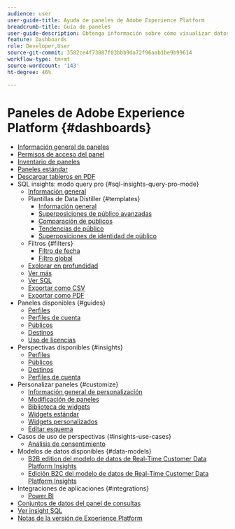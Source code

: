 ```yaml
---
audience: user
user-guide-title: Ayuda de paneles de Adobe Experience Platform
breadcrumb-title: Guía de paneles
user-guide-description: Obtenga información sobre cómo visualizar datos en Experience Platform a través de paneles personalizables.
feature: Dashboards
role: Developer,User
source-git-commit: 3582ce4f73887f03bbb9da72f96aab1be9b99614
workflow-type: tm+mt
source-wordcount: '143'
ht-degree: 46%

---
```



# Paneles de Adobe Experience Platform {#dashboards}

* [Información general de paneles](home.md)
* [Permisos de acceso del panel](permissions.md)
* [Inventario de paneles](inventory.md)
* [Paneles estándar](standard-dashboards.md)
* [Descargar tableros en PDF](download.md)
* SQL insights: modo query pro {#sql-insights-query-pro-mode}
   * [Información general](sql-insights-query-pro-mode/overview.md)
   * Plantillas de Data Distiller {#templates}
      * [Información general](sql-insights-query-pro-mode/templates/overview.md)
      * [Superposiciones de público avanzadas](sql-insights-query-pro-mode/templates/overlaps.md)
      * [Comparación de públicos](sql-insights-query-pro-mode/templates/comparison.md)
      * [Tendencias de público](sql-insights-query-pro-mode/templates/trends.md)
      * [Superposiciones de identidad de público](sql-insights-query-pro-mode/templates/identity-overlaps.md)
   * Filtros {#filters}
      * [Filtro de fecha](sql-insights-query-pro-mode/filters/date-filter.md)
      * [Filtro global](sql-insights-query-pro-mode/filters/global-filter.md)
   * [Explorar en profundidad](sql-insights-query-pro-mode/drill-through.md)
   * [Ver más](sql-insights-query-pro-mode/view-more.md)
   * [Ver SQL](sql-insights-query-pro-mode/view-sql.md)
   * [Exportar como CSV](sql-insights-query-pro-mode/download-csv.md)
   * [Exportar como PDF](sql-insights-query-pro-mode/export-pdf.md)
* Paneles disponibles {#guides}
   * [Perfiles](guides/profiles.md)
   * [Perfiles de cuenta](guides/account-profiles.md)
   * [Públicos](guides/audiences.md)
   * [Destinos](guides/destinations.md)
   * [Uso de licencias](guides/license-usage.md)
* Perspectivas disponibles {#insights}
   * [Perfiles](insights/profiles.md)
   * [Públicos](insights/audiences.md)
   * [Destinos](insights/destinations.md)
   * [Perfiles de cuenta](insights/account-profiles.md)
* Personalizar paneles {#customize}
   * [Información general de personalización](customize/overview.md)
   * [Modificación de paneles](customize/modify.md)
   * [Biblioteca de widgets](customize/widget-library.md)
   * [Widgets estándar](customize/standard-widgets.md)
   * [Widgets personalizados](customize/custom-widgets.md)
   * [Editar esquema](customize/edit-schema.md)
* Casos de uso de perspectivas {#insights-use-cases}
   * [Análisis de consentimiento](insights-use-cases/consent-analysis.md)
* Modelos de datos disponibles {#data-models}
   * [B2B edition del modelo de datos de Real-Time Customer Data Platform Insights](data-models/cdp-insights-data-model-b2b.md)
   * [Edición B2C del modelo de datos de Real-Time Customer Data Platform Insights](data-models/cdp-insights-data-model-b2c.md)
* Integraciones de aplicaciones {#integrations}
   * [Power BI](integrations/power-bi.md)
* [Conjuntos de datos del panel de consultas](query.md)
* [Ver insight SQL](view-sql.md)
* [Notas de la versión de Experience Platform](https://experienceleague.adobe.com/es/docs/experience-platform/release-notes/latest)